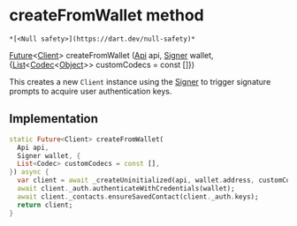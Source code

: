 


# createFromWallet method




    *[<Null safety>](https://dart.dev/null-safety)*




[Future](https://api.flutter.dev/flutter/dart-async/Future-class.html)&lt;[Client](../../xmtp/Client-class.md)> createFromWallet
([Api](../../xmtp/Api-class.md) api, [Signer](../../xmtp/Signer-class.md) wallet, {[List](https://api.flutter.dev/flutter/dart-core/List-class.html)&lt;[Codec](../../xmtp/Codec-class.md)&lt;[Object](https://api.flutter.dev/flutter/dart-core/Object-class.html)>> customCodecs = const []})





<p>This creates a new <code>Client</code> instance using the <a href="../../xmtp/Signer-class.md">Signer</a> to
trigger signature prompts to acquire user authentication keys.</p>



## Implementation

```dart
static Future<Client> createFromWallet(
  Api api,
  Signer wallet, {
  List<Codec> customCodecs = const [],
}) async {
  var client = await _createUninitialized(api, wallet.address, customCodecs);
  await client._auth.authenticateWithCredentials(wallet);
  await client._contacts.ensureSavedContact(client._auth.keys);
  return client;
}
```







